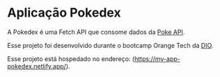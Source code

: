 # Aplicação Pokedex

A Pokedex é uma Fetch API que consome dados da [Poke API](https://pokeapi.co/docs/v2).

Esse projeto foi desenvolvido durante o bootcamp Orange Tech da [DIO](https://www.dio.me/).

Esse projeto está hospedado no endereço: (https://my-app-pokedex.netlify.app/).
